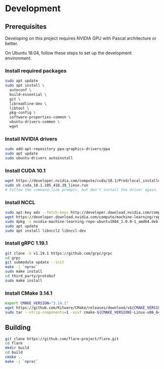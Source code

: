 # Development

## Prerequisites

Developing on this project requires NVIDIA GPU with Pascal architecture or better.

On Ubuntu 18.04, follow these steps to set up the development environment.

### Install required packages
```bash
sudo apt update
sudo apt install \
  autoconf \
  build-essential \
  git \
  libreadline-dev \
  libtool \
  pkg-config \
  software-properties-common \
  ubuntu-drivers-common \
  wget
```

### Install NVIDIA drivers
```bash
sudo add-apt-repository ppa:graphics-drivers/ppa
sudo apt update
sudo ubuntu-drivers autoinstall
```

### Install CUDA 10.1
```bash
wget https://developer.nvidia.com/compute/cuda/10.1/Prod/local_installers/cuda_10.1.105_418.39_linux.run
sudo sh cuda_10.1.105_418.39_linux.run
# Follow the command-line prompts, but don't install the driver again.
```

### Install NCCL
```bash
sudo apt-key adv --fetch-keys http://developer.download.nvidia.com/compute/machine-learning/repos/ubuntu1804/x86_64/7fa2af80.pub
wget https://developer.download.nvidia.com/compute/machine-learning/repos/ubuntu1804/x86_64/nvidia-machine-learning-repo-ubuntu1804_1.0.0-1_amd64.deb
sudo dpkg -i nvidia-machine-learning-repo-ubuntu1804_1.0.0-1_amd64.deb
sudo apt update
sudo apt install libnccl2 libnccl-dev
```

### Install gRPC 1.19.1
```bash
git clone -b v1.19.1 https://github.com/grpc/grpc
cd grpc
git submodule update --init
make -j `nproc`
sudo make install
cd third_party/protobuf
sudo make install
```

### Install CMake 3.14.1
```bash
export CMAKE_VERSION="3.14.1"
wget https://github.com/Kitware/CMake/releases/download/v${CMAKE_VERSION}/cmake-${CMAKE_VERSION}-Linux-x86_64.tar.gz
sudo tar --strip-components=1 -xzvf cmake-${CMAKE_VERSION}-Linux-x86_64.tar.gz -C /usr/local
```

## Building
```bash
git clone https://github.com/flare-project/flare.git
cd flare
mkdir build
cd build
cmake ..
make -j `nproc`
```
